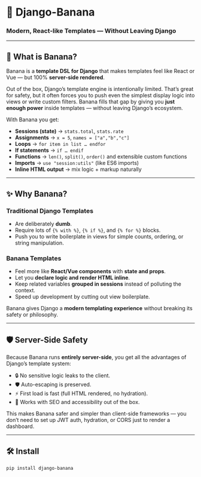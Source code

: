 # 🍌 Django-Banana  
### Modern, React-like Templates — Without Leaving Django  

---

## 🚀 What is Banana?  
Banana is a **template DSL for Django** that makes templates feel like React or Vue — but 100% **server-side rendered**.  

Out of the box, Django’s template engine is intentionally limited. That’s great for safety, but it often forces you to push even the simplest display logic into views or write custom filters. Banana fills that gap by giving you **just enough power** inside templates — without leaving Django’s ecosystem.  

With Banana you get:  
- **Sessions (state)** → `stats.total`, `stats.rate`  
- **Assignments** → `x = 5`, `names = ["a","b","c"]`  
- **Loops** → `for item in list … endfor`  
- **If statements** → `if … endif`  
- **Functions** → `len()`, `split()`, `order()` and extensible custom functions  
- **Imports** → `use "session:utils"` (like ES6 imports)  
- **Inline HTML output** → mix logic + markup naturally  

---

## ✨ Why Banana?  

### Traditional Django Templates
- Are deliberately **dumb**.  
- Require lots of `{% with %}`, `{% if %}`, and `{% for %}` blocks.  
- Push you to write boilerplate in views for simple counts, ordering, or string manipulation.  

### Banana Templates
- Feel more like **React/Vue components** with **state and props**.  
- Let you **declare logic and render HTML inline**.  
- Keep related variables **grouped in sessions** instead of polluting the context.  
- Speed up development by cutting out view boilerplate.  

Banana gives Django a **modern templating experience** without breaking its safety or philosophy.  

---

## 🛡️ Server-Side Safety  
Because Banana runs **entirely server-side**, you get all the advantages of Django’s template system:  

- 🔒 No sensitive logic leaks to the client.  
- 🛡️ Auto-escaping is preserved.  
- ⚡ First load is fast (full HTML rendered, no hydration).  
- 🧩 Works with SEO and accessibility out of the box.  

This makes Banana safer and simpler than client-side frameworks — you don’t need to set up JWT auth, hydration, or CORS just to render a dashboard.  

---

## 🛠 Install  

```bash
pip install django-banana

